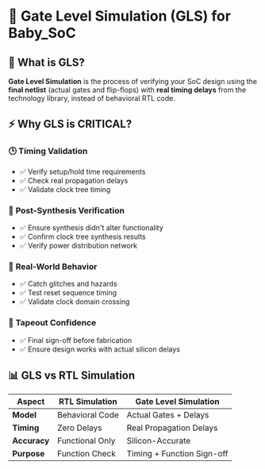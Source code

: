 # 🔌 Gate Level Simulation (GLS) for Baby_SoC

## 🎯 What is GLS?
**Gate Level Simulation** is the process of verifying your SoC design using the **final netlist** (actual gates and flip-flops) with **real timing delays** from the technology library, instead of behavioral RTL code.

## ⚡ Why GLS is CRITICAL?

### 🕒 **Timing Validation**
- ✅ Verify setup/hold time requirements
- ✅ Check real propagation delays
- ✅ Validate clock tree timing

### 🔧 **Post-Synthesis Verification**
- ✅ Ensure synthesis didn't alter functionality
- ✅ Confirm clock tree synthesis results
- ✅ Verify power distribution network

### 🎯 **Real-World Behavior**
- ✅ Catch glitches and hazards
- ✅ Test reset sequence timing
- ✅ Validate clock domain crossing

### 🚀 **Tapeout Confidence**
- ✅ Final sign-off before fabrication
- ✅ Ensure design works with actual silicon delays

## 📊 GLS vs RTL Simulation

| Aspect | RTL Simulation | Gate Level Simulation |
|--------|---------------|----------------------|
| **Model** | Behavioral Code | Actual Gates + Delays |
| **Timing** | Zero Delays | Real Propagation Delays |
| **Accuracy** | Functional Only | Silicon-Accurate |
| **Purpose** | Function Check | Timing + Function Sign-off |


